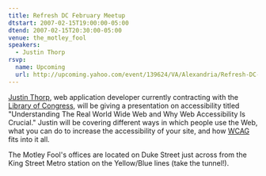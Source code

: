 ```yaml
---
title: Refresh DC February Meetup
dtstart: 2007-02-15T19:00:00-05:00
dtend: 2007-02-15T20:30:00-05:00
venue: the_motley_fool
speakers:
  - Justin Thorp
rsvp:
  name: Upcoming
  url: http://upcoming.yahoo.com/event/139624/VA/Alexandria/Refresh-DC-February-meetup/The-Motley-Fool/
---
```


[Justin Thorp](http://www.undercovergeek.net/), web application developer currently contracting with the [Library of Congress](http://www.loc.gov/), will be giving a presentation on accessibility titled "Understanding The Real World Wide Web and Why Web Accessibility Is Crucial." Justin will be covering different ways in which people use the Web, what you can do to increase the accessibility of your site, and how [WCAG](http://www.w3.org/TR/WAI-WEBCONTENT/) fits into it all.

The Motley Fool's offices are located on Duke Street just across from the King Street Metro station on the Yellow/Blue lines (take the tunnel!).